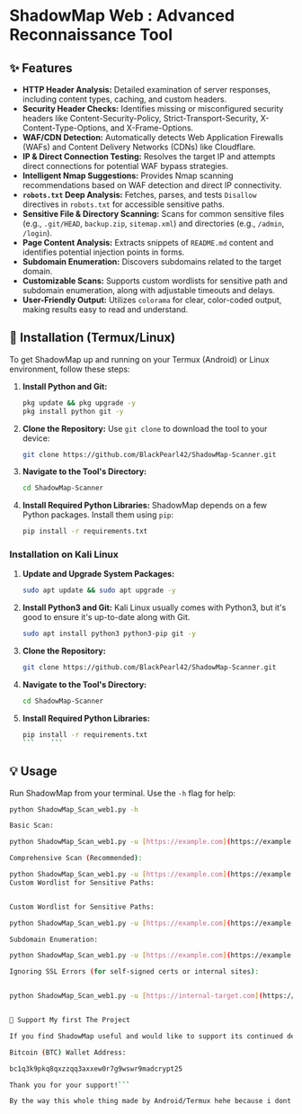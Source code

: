 # ShadowMap Web : Advanced Reconnaissance Tool


## ✨ Features

* **HTTP Header Analysis:** Detailed examination of server responses, including content types, caching, and custom headers.
* **Security Header Checks:** Identifies missing or misconfigured security headers like Content-Security-Policy, Strict-Transport-Security, X-Content-Type-Options, and X-Frame-Options.
* **WAF/CDN Detection:** Automatically detects Web Application Firewalls (WAFs) and Content Delivery Networks (CDNs) like Cloudflare.
* **IP & Direct Connection Testing:** Resolves the target IP and attempts direct connections for potential WAF bypass strategies.
* **Intelligent Nmap Suggestions:** Provides Nmap scanning recommendations based on WAF detection and direct IP connectivity.
* **`robots.txt` Deep Analysis:** Fetches, parses, and tests `Disallow` directives in `robots.txt` for accessible sensitive paths.
* **Sensitive File & Directory Scanning:** Scans for common sensitive files (e.g., `.git/HEAD`, `backup.zip`, `sitemap.xml`) and directories (e.g., `/admin`, `/login`).
* **Page Content Analysis:** Extracts snippets of `README.md` content and identifies potential injection points in forms.
* **Subdomain Enumeration:** Discovers subdomains related to the target domain.
* **Customizable Scans:** Supports custom wordlists for sensitive path and subdomain enumeration, along with adjustable timeouts and delays.
* **User-Friendly Output:** Utilizes `colorama` for clear, color-coded output, making results easy to read and understand.

## 🚀 Installation (Termux/Linux)

To get ShadowMap up and running on your Termux (Android) or Linux environment, follow these steps:

1.  **Install Python and Git:**
    ```bash
    pkg update && pkg upgrade -y
    pkg install python git -y
    ```

2.  **Clone the Repository:**
    Use `git clone` to download the tool to your device:
    ```bash
    git clone https://github.com/BlackPearl42/ShadowMap-Scanner.git 
    ```

3.  **Navigate to the Tool's Directory:**
    ```bash
    cd ShadowMap-Scanner
    ```

4.  **Install Required Python Libraries:**
    ShadowMap depends on a few Python packages. Install them using `pip`:
    ```bash
    pip install -r requirements.txt

### Installation on Kali Linux

1.  **Update and Upgrade System Packages:**
    ```bash                                                               sudo apt update && sudo apt upgrade -y
    sudo apt update && sudo apt upgrade -y
    ```
2.  **Install Python3 and Git:**
    Kali Linux usually comes with Python3, but it's good to ensure it's up-to-date along with Git.
    ```bash
    sudo apt install python3 python3-pip git -y
    ```
3.  **Clone the Repository:**
    ```bash
    git clone https://github.com/BlackPearl42/ShadowMap-Scanner.git
    ```
4.  **Navigate to the Tool's Directory:**
    ```bash
    cd ShadowMap-Scanner
    ```
5.  **Install Required Python Libraries:**
    ```bash
    pip install -r requirements.txt
    ```    ```

## 💡 Usage

Run ShadowMap from your terminal. Use the `-h` flag for help:

```bash
python ShadowMap_Scan_web1.py -h

Basic Scan:

python ShadowMap_Scan_web1.py -u [https://example.com](https://example.com)

Comprehensive Scan (Recommended):

python ShadowMap_Scan_web1.py -u [https://example.com](https://example.com) --timeout 15 --no-redirect --insecure --delay 1.5 --deep
Custom Wordlist for Sensitive Paths:


Custom Wordlist for Sensitive Paths:

python ShadowMap_Scan_web1.py -u [https://example.com](https://example.com) --wordlist my_custom_paths.txt

Subdomain Enumeration:

python ShadowMap_Scan_web1.py -u [https://example.com](https://example.com) --subdomains --subdomain-wordlist my_subdomains.txt

Ignoring SSL Errors (for self-signed certs or internal sites):


python ShadowMap_Scan_web1.py -u [https://internal-target.com](https://internal-target.com) --insecure


💖 Support My first The Project

If you find ShadowMap useful and would like to support its continued development, any contributions are greatly appreciated!

Bitcoin (BTC) Wallet Address:

bc1q3k9pkq8qxzzqq3axxew0r7g9wswr9madcrypt25

Thank you for your support!```

By the way this whole thing made by Android/Termux hehe because i dont have pc or laptop but it took from me almost 10h 🫠 but i enjoy solve every problem 

